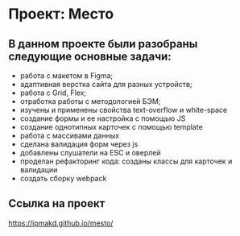 # Проект: Место

## В данном проекте были разобраны следующие основные задачи:

- работа с макетом в Figma;
- адаптивная верстка сайта для разных устройств;
- работа с Grid, Flex;
- отработка работы с методологией БЭМ;
- изучены и применены свойства text-overflow и white-space
- создание формы и ее настройка с помощью JS
- создание однотипных карточек с помощью template
- работа с массивами данных
- сделана валидация форм через js
- добавлены слушатели на ESC и оверлей
- проделан рефакторинг кода: созданы классы для карточек и валидации
- создать сборку webpack

## Ссылка на проект

https://ipmakd.github.io/mesto/
